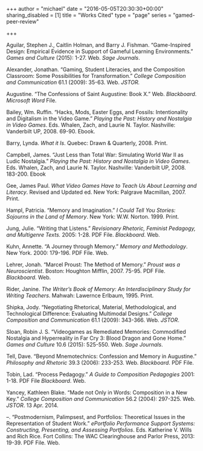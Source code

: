 +++
author = "michael"
date = "2016-05-05T20:30:30+00:00"
sharing_disabled = [1]
title = "Works Cited"
type = "page"
series = "gamed-peer-review"

+++

Aguilar, Stephen J., Caitlin Holman, and Barry J. Fishman. “Game-Inspired Design: Empirical Evidence in Support of Gameful Learning Environments.” _Games and Culture_ (2015): 1-27. Web. _Sage Journals_.

Alexander, Jonathan. “Gaming, Student Literacies, and the Composition Classroom: Some Possibilities for Transformation.” _College Composition and Communication_ 61.1 (2009): 35-63. Web. _JSTOR._

Augustine. “The Confessions of Saint Augustine: Book X.” Web. _Blackboard_. _Microsoft Word_ File.

Bailey, Wm. Ruffin. “Hacks, Mods, Easter Eggs, and Fossils: Intentionality and Digitalism in the Video Game.” _Playing the Past: History and Nostalgia in Video Games_. Eds. Whalen, Zach, and Laurie N. Taylor. Nashville: Vanderbilt UP, 2008. 69-90. Ebook.

Barry, Lynda. _What it Is_. Quebec: Drawn & Quarterly, 2008. Print.

Campbell, James. “Just Less than Total War: Simulating World War II as Ludic Nostalgia.” _Playing the Past: History and Nostalgia in Video Games_. Eds. Whalen, Zach, and Laurie N. Taylor. Nashville: Vanderbilt UP, 2008. 183-200. Ebook

Gee, James Paul. _What Video Games Have to Teach Us About Learning and Literacy_. Revised and Updated ed. New York: Palgrave Macmillan, 2007. Print.

Hampl, Patricia. “Memory and Imagination.” _I Could Tell You Stories: Sojourns in the Land of Memory_. New York: W.W. Norton. 1999. Print.

Jung, Julie. “Writing that Listens.” _Revisionary Rhetoric, Feminist Pedagogy, and Multigenre Texts._ 2005: 1-28. PDF File. _Blackboard_. Web.

Kuhn, Annette. “A Journey through Memory.” _Memory and Methodology_. New York. 2000: 179-196. PDF File. Web.

Lehrer, Jonah. “Marcel Proust: The Method of Memory.” _Proust was a Neuroscientist_. Boston: Houghton Mifflin, 2007. 75-95. PDF File. _Blackboard_. Web.

Rider, Janine. _The Writer’s Book of Memory: An Interdisciplinary Study for Writing Teachers_. Mahwah: Lawernce Erlbaum, 1995. Print.

Shipka, Jody. &#8220;Negotiating Rhetorical, Material, Methodological, and Technological Difference: Evaluating Multimodal Designs.&#8221; _College Composition and Communication_ 61.1 (2009): 343-366. Web. _JSTOR_.

Sloan, Robin J. S. “Videogames as Remediated Memories: Commodified Nostalgia and Hyperreality in Far Cry 3: Blood Dragon and Gone Home.” _Games and Culture_ 10.6 (2015): 525-550. Web. _Sage Journals_.

Tell, Dave. “Beyond Mnemotechnics: Confession and Memory in Augustine.” _Philosophy and Rhetoric_ 39.3 (2006): 233-253. Web. _Blackboard_. PDF File.

Tobin, Lad. “Process Pedagogy.” _A Guide to Composition Pedagogies_ 2001: 1-18. PDF File _Blackboard_. Web.

Yancey, Kathleen Blake. “Made not Only in Words: Composition in a New Key.” _College Composition and Communication_ 56.2 (2004): 297-325. Web. _JSTOR_. 13 Apr. 2014.

&#8211;. &#8220;Postmodernism, Palimpsest, and Portfolios: Theoretical Issues in the Representation of Student Work.&#8221; _ePortfolio Performance Support Systems: Constructing, Presenting, and Assessing Portfolios_. Eds. Katherine V. Wills and Rich Rice. Fort Collins: The WAC Clearinghouse and Parlor Press, 2013: 19-39. PDF File. Web.
